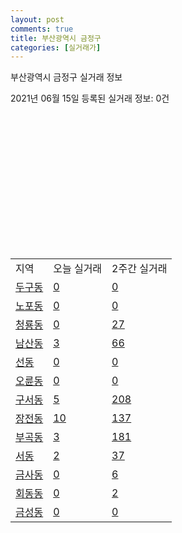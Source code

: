 ```yaml
---
layout: post
comments: true
title: 부산광역시 금정구
categories: [실거래가]
---
```


부산광역시 금정구 실거래 정보

2021년 06월 15일 등록된 실거래 정보: 0건

<script type="text/javascript">
  google.charts.load('current', {'packages':['corechart']});
  google.charts.setOnLoadCallback(drawChart);

  function drawChart() {
    var data = google.visualization.arrayToDataTable([['거래일', '매매', '전월세', '전매'], ['2021-02', 193, 132, 2], ['2021-03', 172, 105, 4], ['2021-04', 35, 20, 1]]);

    var chart = new google.visualization.LineChart(document.getElementById('columnchart_material'));
    chart.draw(data);
  }
</script>

<div id="columnchart_material" style="width: 400px; height: 200px;"></div>
<br>
<table class="sortable">
  <tr>
    <td>지역</td>
    <td>오늘 실거래</td>
    <td>2주간 실거래</td>
  </tr>

  
  <tr class="item">
    <td><a href="2641010100.html">두구동</a></td>
    <td><a href="2641010100.html">0</a></td>
    <td><a href="2641010100.html">0</a></td>
  </tr>
    

  <tr class="item">
    <td><a href="2641010200.html">노포동</a></td>
    <td><a href="2641010200.html">0</a></td>
    <td><a href="2641010200.html">0</a></td>
  </tr>
    

  <tr class="item">
    <td><a href="2641010300.html">청룡동</a></td>
    <td><a href="2641010300.html">0</a></td>
    <td><a href="2641010300.html">27</a></td>
  </tr>
    

  <tr class="item">
    <td><a href="2641010400.html">남산동</a></td>
    <td><a href="2641010400.html">3</a></td>
    <td><a href="2641010400.html">66</a></td>
  </tr>
    

  <tr class="item">
    <td><a href="2641010500.html">선동</a></td>
    <td><a href="2641010500.html">0</a></td>
    <td><a href="2641010500.html">0</a></td>
  </tr>
    

  <tr class="item">
    <td><a href="2641010600.html">오륜동</a></td>
    <td><a href="2641010600.html">0</a></td>
    <td><a href="2641010600.html">0</a></td>
  </tr>
    

  <tr class="item">
    <td><a href="2641010700.html">구서동</a></td>
    <td><a href="2641010700.html">5</a></td>
    <td><a href="2641010700.html">208</a></td>
  </tr>
    

  <tr class="item">
    <td><a href="2641010800.html">장전동</a></td>
    <td><a href="2641010800.html">10</a></td>
    <td><a href="2641010800.html">137</a></td>
  </tr>
    

  <tr class="item">
    <td><a href="2641010900.html">부곡동</a></td>
    <td><a href="2641010900.html">3</a></td>
    <td><a href="2641010900.html">181</a></td>
  </tr>
    

  <tr class="item">
    <td><a href="2641011000.html">서동</a></td>
    <td><a href="2641011000.html">2</a></td>
    <td><a href="2641011000.html">37</a></td>
  </tr>
    

  <tr class="item">
    <td><a href="2641011100.html">금사동</a></td>
    <td><a href="2641011100.html">0</a></td>
    <td><a href="2641011100.html">6</a></td>
  </tr>
    

  <tr class="item">
    <td><a href="2641011200.html">회동동</a></td>
    <td><a href="2641011200.html">0</a></td>
    <td><a href="2641011200.html">2</a></td>
  </tr>
    

  <tr class="item">
    <td><a href="2641011300.html">금성동</a></td>
    <td><a href="2641011300.html">0</a></td>
    <td><a href="2641011300.html">0</a></td>
  </tr>
    


</table>
    